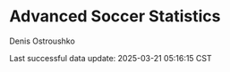 # Advanced Soccer Statistics
Denis Ostroushko

<!-- gfm -->

Last successful data update: 2025-03-21 05:16:15 CST
